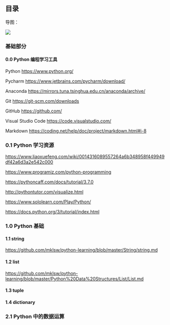 ## 目录

导图：

![](https://raw.githubusercontent.com/mklsw/python-learning/master/pic/map.png)

### 基础部分

#### 0.0 Python 编程学习工具

Python  https://www.python.org/ 

Pycharm https://www.jetbrains.com/pycharm/download/

Anaconda https://mirrors.tuna.tsinghua.edu.cn/anaconda/archive/

Git https://git-scm.com/downloads

GitHub https://github.com/

Visual Studio Code https://code.visualstudio.com/

Markdown https://coding.net/help/doc/project/markdown.html#i-8

### 0.1 Python 学习资源

https://www.liaoxuefeng.com/wiki/0014316089557264a6b348958f449949df42a6d3a2e542c000

https://www.programiz.com/python-programming

https://pythoncaff.com/docs/tutorial/3.7.0

http://pythontutor.com/visualize.html 

https://www.sololearn.com/Play/Python/ 

https://docs.python.org/3/tutorial/index.html


### 1.0 Python 基础

  #### 1.1 string 
  https://github.com/mklsw/python-learning/blob/master/String/string.md
  
  #### 1.2 list
  https://github.com/mklsw/python-learning/blob/master/Python%20Data%20Structures/List/List.md
  
  #### 1.3 tuple
  
  #### 1.4 dictionary
  

### 2.1 Python 中的数据运算


